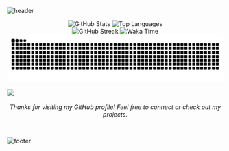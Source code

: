 ![header](https://capsule-render.vercel.app/api?type=waving&color=timeGradient&height=200&section=header&text=Hi%2C%20I%27m%20Similarityoung%20👋&fontSize=50&animation=scaleIn&fontAlignY=35&desc=Being%20lazy%20is%20the%20way%20of%20life.&descSize=20&descAlignY=55&descAlign=50)

<div align="center">
  <img src="https://github-readme-stats.vercel.app/api?username=Similarityoung&show_icons=true&theme=graywhite" alt="GitHub Stats" height="170"/>
  <img src="https://github-readme-stats.vercel.app/api/top-langs/?username=Similarityoung&layout=compact&theme=graywhite" alt="Top Languages" height="170"/>
</div>

<div align="center">
  <img src="https://github-readme-streak-stats.herokuapp.com/?user=Similarityoung&theme=graywhite" alt="GitHub Streak" height="170"/>
  <img src="https://github-readme-stats.vercel.app/api/wakatime?username=Similarityoung&range=last_7_days&layout=compact" alt="Waka Time" height="170"/>
</div>

<picture aligen="center">
  <source media="(prefers-color-scheme: dark)" srcset="https://raw.githubusercontent.com/Similarityoung/Similarityoung/output/github-contribution-grid-snake-dark.svg" />
  <source media="(prefers-color-scheme: light)" srcset="https://raw.githubusercontent.com/Similarityoung/Similarityoung/output/github-contribution-grid-snake.svg" />
  <img alt="github-snake" src="https://raw.githubusercontent.com/Similarityoung/Similarityoung/output/github-contribution-grid-snake.svg" />
</picture>

![](https://capsule-render.vercel.app/api?type=transparent&height=100&text=Similarityoung&fontSize=50&fontColor=9370DB&desc=Being%20lazy%20is%20the%20way%20of%20life.&descSize=20&descAlignY=75&descAlign=60)

<div align="center">
  <p><i>Thanks for visiting my GitHub profile! Feel free to connect or check out my projects.</i></p>
  <br>
</div>

![footer](https://capsule-render.vercel.app/api?type=waving&color=timeGradient&height=100&section=footer)
